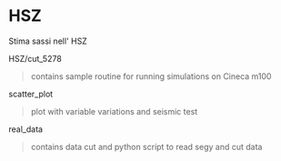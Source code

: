 # HSZ
Stima sassi nell' HSZ

HSZ/cut_5278 
>contains sample routine for running simulations on Cineca m100

scatter_plot
> plot with variable variations and seismic test

real_data  
> contains data cut and python script to read segy and cut data
